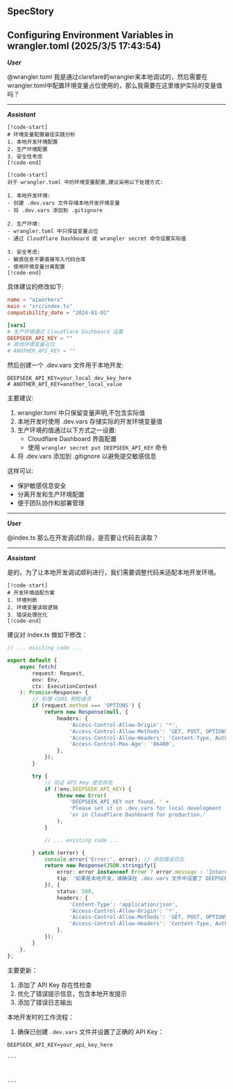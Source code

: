 ## SpecStory

## Configuring Environment Variables in wrangler.toml (2025/3/5 17:43:54)

_**User**_

@wrangler.toml 我是通过clarefare的wrangler来本地调试的，然后需要在 wrangler.toml中配置环境变量占位使用的，那么我需要在这里维护实际的变量值吗？

---

_**Assistant**_

```思路分析
[!code-start]
# 环境变量配置最佳实践分析
1. 本地开发环境配置
2. 生产环境配置
3. 安全性考虑
[!code-end]
```

```建议方案
[!code-start]
对于 wrangler.toml 中的环境变量配置,建议采用以下处理方式:

1. 本地开发环境:
- 创建 .dev.vars 文件存储本地开发环境变量
- 将 .dev.vars 添加到 .gitignore

2. 生产环境:
- wrangler.toml 中只保留变量占位
- 通过 Cloudflare Dashboard 或 wrangler secret 命令设置实际值

3. 安全考虑:
- 敏感信息不要直接写入代码仓库
- 使用环境变量分离配置
[!code-end]
```

具体建议的修改如下:

```toml:wrangler.toml
name = "aiworkers"
main = "src/index.ts"
compatibility_date = "2024-01-01"

[vars]
# 生产环境通过 Cloudflare Dashboard 设置
DEEPSEEK_API_KEY = ""
# 其他环境变量占位
# ANOTHER_API_KEY = ""
```

然后创建一个 .dev.vars 文件用于本地开发:

```plaintext:.dev.vars
DEEPSEEK_API_KEY=your_local_dev_key_here
# ANOTHER_API_KEY=another_local_value
```

主要建议:

1. wrangler.toml 中只保留变量声明,不包含实际值
2. 本地开发时使用 .dev.vars 存储实际的开发环境变量值
3. 生产环境的值通过以下方式之一设置:
   - Cloudflare Dashboard 界面配置
   - 使用 `wrangler secret put DEEPSEEK_API_KEY` 命令
4. 将 .dev.vars 添加到 .gitignore 以避免提交敏感信息

这样可以:
- 保护敏感信息安全
- 分离开发和生产环境配置
- 便于团队协作和部署管理

---

_**User**_

@index.ts 那么在开发调试阶段，是否要让代码去读取？

---

_**Assistant**_

是的，为了让本地开发调试顺利进行，我们需要调整代码来适配本地开发环境。

```思路分析
[!code-start]
# 开发环境适配方案
1. 环境判断
2. 环境变量读取逻辑
3. 错误处理优化
[!code-end]
```

建议对 index.ts 做如下修改：

```typescript:src/index.ts
// ... existing code ...

export default {
	async fetch(
		request: Request,
		env: Env,
		ctx: ExecutionContext
	): Promise<Response> {
		// 处理 CORS 预检请求
		if (request.method === 'OPTIONS') {
			return new Response(null, {
				headers: {
					'Access-Control-Allow-Origin': '*',
					'Access-Control-Allow-Methods': 'GET, POST, OPTIONS',
					'Access-Control-Allow-Headers': 'Content-Type, Authorization',
					'Access-Control-Max-Age': '86400',
				},
			});
		}

		try {
			// 验证 API Key 是否存在
			if (!env.DEEPSEEK_API_KEY) {
				throw new Error(
					'DEEPSEEK_API_KEY not found. ' +
					'Please set it in .dev.vars for local development ' +
					'or in Cloudflare Dashboard for production.'
				);
			}

			// ... existing code ...

		} catch (error) {
			console.error('Error:', error); // 添加错误日志
			return new Response(JSON.stringify({
				error: error instanceof Error ? error.message : 'Internal Server Error',
				tip: '如果是本地开发，请确保在 .dev.vars 文件中设置了 DEEPSEEK_API_KEY'
			}), {
				status: 500,
				headers: {
					'Content-Type': 'application/json',
					'Access-Control-Allow-Origin': '*',
					'Access-Control-Allow-Methods': 'GET, POST, OPTIONS',
					'Access-Control-Allow-Headers': 'Content-Type, Authorization',
				},
			});
		}
	},
};
```

主要更新：

1. 添加了 API Key 存在性检查
2. 优化了错误提示信息，包含本地开发提示
3. 添加了错误日志输出

本地开发时的工作流程：

1. 确保已创建 `.dev.vars` 文件并设置了正确的 API Key：
```plaintext:.dev.vars
DEEPSEEK_API_KEY=your_api_key_here

---



---

